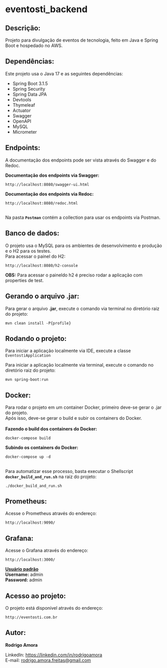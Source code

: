 # eventosti_backend
Descrição:
----------
Projeto para divulgação de eventos de tecnologia, feito em Java e Spring Boot e hospedado no AWS.

Dependências:
-------------
Este projeto usa o Java 17 e as seguintes dependências:
* Spring Boot 3.1.5
* Spring Security
* Spring Data JPA
* Devtools
* Thymeleaf
* Actuator
* Swagger
* OpenAPI
* MySQL
* Micrometer

Endpoints:
----------
A documentação dos endpoints pode ser vista através do Swagger e do Redoc.<br>

<b>Documentação dos endpoints via Swagger:</b>
```shell script
http://localhost:8080/swagger-ui.html
```

<b>Documentação dos endpoints via Redoc:</b>
```shell script
http://localhost:8080/redoc.html
```

##
Na pasta <b>`Postman`</b> contém a collection para usar os endpoints via Postman.

Banco de dados:
---------------
O projeto usa o MySQL para os ambientes de desenvolvimento e produção e o H2 para os testes.<br>
Para acessar o painel do H2:
```shell script
http://localhost:8080/h2-console
```
<b>OBS:</b> Para acessar o paineldo h2 é preciso rodar a aplicação com properties de test.

Gerando o arquivo .jar:
-----------------------
Para gerar o arquivo <b>.jar</b>, execute o comando via terminal no diretório raiz do projeto:
```shell script
mvn clean install -P{profile}
```

Rodando o projeto:
------------------
Para iniciar a aplicação localmente via IDE, execute a classe `EventostiApplication`

Para iniciar a aplicação localmente via terminal, execute o comando no diretório raiz do projeto:
```shell script
mvn spring-boot:run
```

Docker:
-------
Para rodar o projeto em um container Docker, primeiro deve-se gerar o .jar do projeto.<br>
Após isso, deve-se gerar o build e subir os containers do Docker.<br><br>
<b>Fazendo o build dos containers do Docker:</b>
```shell script
docker-compose build

```

<b>Subindo os containers do Docker:</b>
```shell script
docker-compose up -d
```

##
Para automatizar esse processo, basta executar o Shellscript <b>`docker_build_and_run.sh`</b> na raiz do projeto:
```shell script
./docker_build_and_run.sh
```

Prometheus:
-----------
Acesse o Prometheus através do endereço:
```shell script
http://localhost:9090/
```

Grafana:
--------
Acesse o Grafana através do endereço:
```shell script
http://localhost:3000/
```

<u><b>Usuário padrão</b></u> <br>
<b>Username:</b> admin <br>
<b>Password:</b> admin

Acesso ao projeto:
------------------
O projeto está disponível através do endereço:
```shell script
http://eventosti.com.br
```

Autor:
------
<b>Rodrigo Amora</b>

LinkedIn: https://linkedin.com/in/rodrigoamora <br>
E-mail: rodrigo.amora.freitas@gmail.com
